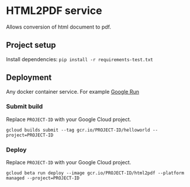 # HTML2PDF service

Allows conversion of html document to pdf.

## Project setup
Install dependencies:
`pip install -r requirements-test.txt`

## Deployment
Any docker container service. For example [Google Run](https://cloud.google.com/run/docs/quickstarts/build-and-deploy)

### Submit build
Replace `PROJECT-ID` with your Google Cloud project.

`gcloud builds submit --tag gcr.io/PROJECT-ID/helloworld --project=PROJECT-ID`

### Deploy
Replace `PROJECT-ID` with your Google Cloud project.

`gcloud beta run deploy --image gcr.io/PROJECT-ID/html2pdf --platform managed --project=PROJECT-ID` 


